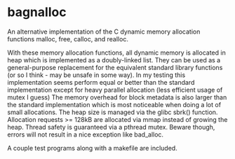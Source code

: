 # bagnalloc
An alternative implementation of the C dynamic memory allocation functions malloc, free, calloc, and realloc.

With these memory allocation functions, all dynamic memory is allocated in heap which is implemented as a doubly-linked list.
They can be used as a general-purpose replacement for the equivalent standard library functions (or so I think - may be unsafe in some way).
In my testing this implementation seems perform equal or better than the standard implementation except for heavy parallel allocation (less efficient usage of mutex I guess)
The memory overhead for block metadata is also larger than the standard implementation which is most noticeable when doing a lot of small allocations.
The heap size is managed via the glibc sbrk() function. Allocation requests >= 128kB are allocated via mmap instead of growing the heap.
Thread safety is guaranteed via a pthread mutex.
Beware though, errors will not result in a nice exception like bad_alloc.

A couple test programs along with a makefile are included.
